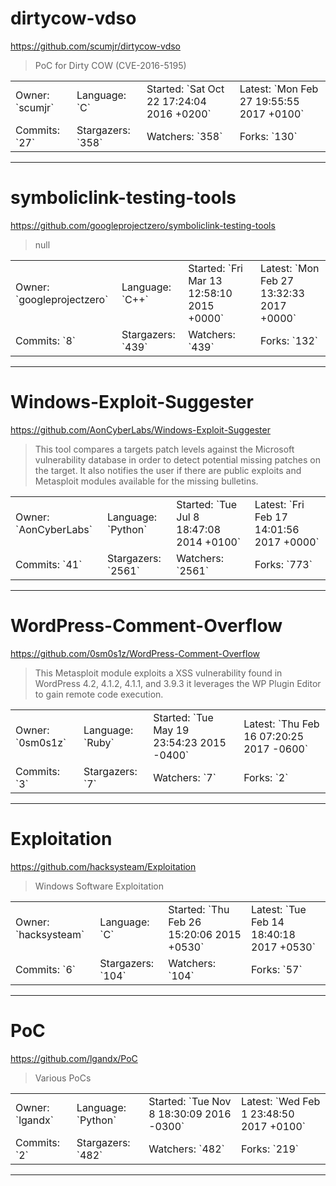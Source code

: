 # dirtycow-vdso

https://github.com/scumjr/dirtycow-vdso
<blockquote>
PoC for Dirty COW (CVE-2016-5195)
</blockquote>

<table>
<tr><td>Owner: `scumjr`</td>
    <td>Language: `C`</td>
    <td>Started: `Sat Oct 22 17:24:04 2016 +0200`</td>
    <td>Latest: `Mon Feb 27 19:55:55 2017 +0100`</td></tr>
<tr><td>Commits: `27`</td>
    <td>Stargazers: `358`</td>
    <td>Watchers: `358`</td>
    <td>Forks: `130`</td></tr>
</table>

---

# symboliclink-testing-tools

https://github.com/googleprojectzero/symboliclink-testing-tools
<blockquote>
null
</blockquote>

<table>
<tr><td>Owner: `googleprojectzero`</td>
    <td>Language: `C++`</td>
    <td>Started: `Fri Mar 13 12:58:10 2015 +0000`</td>
    <td>Latest: `Mon Feb 27 13:32:33 2017 +0000`</td></tr>
<tr><td>Commits: `8`</td>
    <td>Stargazers: `439`</td>
    <td>Watchers: `439`</td>
    <td>Forks: `132`</td></tr>
</table>

---

# Windows-Exploit-Suggester

https://github.com/AonCyberLabs/Windows-Exploit-Suggester
<blockquote>
This tool compares a targets patch levels against the Microsoft vulnerability database in order to detect potential missing patches on the target. It also notifies the user if there are public exploits and Metasploit modules available for the missing bulletins.
</blockquote>

<table>
<tr><td>Owner: `AonCyberLabs`</td>
    <td>Language: `Python`</td>
    <td>Started: `Tue Jul 8 18:47:08 2014 +0100`</td>
    <td>Latest: `Fri Feb 17 14:01:56 2017 +0000`</td></tr>
<tr><td>Commits: `41`</td>
    <td>Stargazers: `2561`</td>
    <td>Watchers: `2561`</td>
    <td>Forks: `773`</td></tr>
</table>

---

# WordPress-Comment-Overflow

https://github.com/0sm0s1z/WordPress-Comment-Overflow
<blockquote>
This Metasploit module exploits a XSS vulnerability found in WordPress 4.2, 4.1.2, 4.1.1, and 3.9.3 it leverages the WP Plugin Editor to gain remote code execution.
</blockquote>

<table>
<tr><td>Owner: `0sm0s1z`</td>
    <td>Language: `Ruby`</td>
    <td>Started: `Tue May 19 23:54:23 2015 -0400`</td>
    <td>Latest: `Thu Feb 16 07:20:25 2017 -0600`</td></tr>
<tr><td>Commits: `3`</td>
    <td>Stargazers: `7`</td>
    <td>Watchers: `7`</td>
    <td>Forks: `2`</td></tr>
</table>

---

# Exploitation

https://github.com/hacksysteam/Exploitation
<blockquote>
Windows Software Exploitation
</blockquote>

<table>
<tr><td>Owner: `hacksysteam`</td>
    <td>Language: `C`</td>
    <td>Started: `Thu Feb 26 15:20:06 2015 +0530`</td>
    <td>Latest: `Tue Feb 14 18:40:18 2017 +0530`</td></tr>
<tr><td>Commits: `6`</td>
    <td>Stargazers: `104`</td>
    <td>Watchers: `104`</td>
    <td>Forks: `57`</td></tr>
</table>

---

# PoC

https://github.com/lgandx/PoC
<blockquote>
Various PoCs
</blockquote>

<table>
<tr><td>Owner: `lgandx`</td>
    <td>Language: `Python`</td>
    <td>Started: `Tue Nov 8 18:30:09 2016 -0300`</td>
    <td>Latest: `Wed Feb 1 23:48:50 2017 +0100`</td></tr>
<tr><td>Commits: `2`</td>
    <td>Stargazers: `482`</td>
    <td>Watchers: `482`</td>
    <td>Forks: `219`</td></tr>
</table>

---

